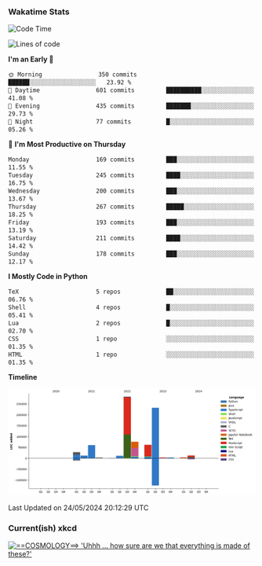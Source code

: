 ### Wakatime Stats
<!--START_SECTION:waka-->
![Code Time](http://img.shields.io/badge/Code%20Time-2%2C542%20hrs%2057%20mins-blue)

![Lines of code](https://img.shields.io/badge/From%20Hello%20World%20I%27ve%20Written-786.4%20thousand%20lines%20of%20code-blue)

**I'm an Early 🐤** 

```text
🌞 Morning                350 commits         ██████░░░░░░░░░░░░░░░░░░░   23.92 % 
🌆 Daytime                601 commits         ██████████░░░░░░░░░░░░░░░   41.08 % 
🌃 Evening                435 commits         ███████░░░░░░░░░░░░░░░░░░   29.73 % 
🌙 Night                  77 commits          █░░░░░░░░░░░░░░░░░░░░░░░░   05.26 % 
```
📅 **I'm Most Productive on Thursday** 

```text
Monday                   169 commits         ███░░░░░░░░░░░░░░░░░░░░░░   11.55 % 
Tuesday                  245 commits         ████░░░░░░░░░░░░░░░░░░░░░   16.75 % 
Wednesday                200 commits         ███░░░░░░░░░░░░░░░░░░░░░░   13.67 % 
Thursday                 267 commits         █████░░░░░░░░░░░░░░░░░░░░   18.25 % 
Friday                   193 commits         ███░░░░░░░░░░░░░░░░░░░░░░   13.19 % 
Saturday                 211 commits         ████░░░░░░░░░░░░░░░░░░░░░   14.42 % 
Sunday                   178 commits         ███░░░░░░░░░░░░░░░░░░░░░░   12.17 % 
```


**I Mostly Code in Python** 

```text
TeX                      5 repos             ██░░░░░░░░░░░░░░░░░░░░░░░   06.76 % 
Shell                    4 repos             █░░░░░░░░░░░░░░░░░░░░░░░░   05.41 % 
Lua                      2 repos             █░░░░░░░░░░░░░░░░░░░░░░░░   02.70 % 
CSS                      1 repo              ░░░░░░░░░░░░░░░░░░░░░░░░░   01.35 % 
HTML                     1 repo              ░░░░░░░░░░░░░░░░░░░░░░░░░   01.35 % 
```



**Timeline**

![Lines of Code chart](https://raw.githubusercontent.com/joshuajeschek/joshuajeschek/main/assets/bar_graph.png)


 Last Updated on 24/05/2024 20:12:29 UTC
<!--END_SECTION:waka-->

### Current(ish) xkcd
<a id="xkcd-a" title="==COSMOLOGY==> 'Uhhh ... how sure are we that everything is made of these?'" href="https://www.xkcd.com" target="_blank">
        <img align="center" id="xkcd-img" src="https://imgs.xkcd.com/comics/elementary_physics_paths.png" alt="==COSMOLOGY==> 'Uhhh ... how sure are we that everything is made of these?'" height=300 />
</a>
